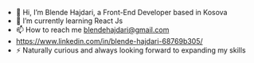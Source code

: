 - 👋 Hi, I’m Blende Hajdari, a Front-End Developer based in Kosova
- 🌱 I’m currently learning React Js
- 📫 How to reach me blendehajdari@gmail.com
- https://www.linkedin.com/in/blende-hajdari-68769b305/ 
- ⚡ Naturally curious and always looking forward to expanding my skills

<!---
Blende226/Blende226 is a ✨ special ✨ repository because its `README.md` (this file) appears on your GitHub profile.
You can click the Preview link to take a look at your changes.
--->
